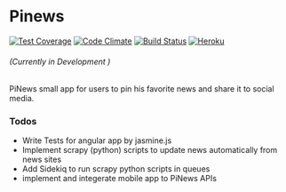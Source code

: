# Pinews
[![Test Coverage](https://codeclimate.com/github/mohamedelfiky/pinews/badges/coverage.svg)](https://codeclimate.com/github/mohamedelfiky/pinews/coverage)
[![Code Climate](https://codeclimate.com/github/mohamedelfiky/pinews/badges/gpa.svg)](https://codeclimate.com/github/mohamedelfiky/pinews)
[![Build Status](https://travis-ci.org/mohamedelfiky/pinews.svg?branch=master)](https://travis-ci.org/mohamedelfiky/pinews)
[![Heroku](https://heroku-badge.herokuapp.com/?app=pinews-app)](http://pinews-app.herokuapp.com/#/)
###### (Currently in Development )
PiNews small app for users to pin his favorite news and share it to social media.

### Todos
 - Write Tests for angular app by jasmine.js
 - Implement scrapy (python) scripts to update news automatically from news sites
 - Add Sidekiq to run scrapy python scripts in queues
 - implement and integerate mobile app to PiNews APIs
